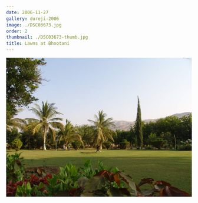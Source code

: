```yaml
---
date: 2006-11-27
gallery: dureji-2006
image: ./DSC03673.jpg
order: 2
thumbnail: ./DSC03673-thumb.jpg
title: Lawns at Bhootani
---
```


![Lawns at Bhootani](./DSC03673.jpg)
